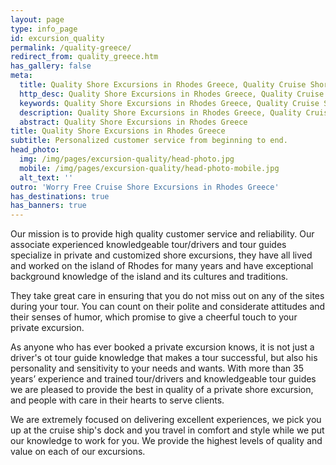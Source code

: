 ```yaml
---
layout: page
type: info_page
id: excursion_quality
permalink: /quality-greece/
redirect_from: quality_greece.htm
has_gallery: false
meta:
  title: Quality Shore Excursions in Rhodes Greece, Quality Cruise Shore Excursions
  http_desc: Quality Shore Excursions in Rhodes Greece, Quality Cruise Shore Excursions
  keywords: Quality Shore Excursions in Rhodes Greece, Quality Cruise Shore Excursions
  description: Quality Shore Excursions in Rhodes Greece, Quality Cruise Shore Excursions
  abstract: Quality Shore Excursions in Rhodes Greece
title: Quality Shore Excursions in Rhodes Greece
subtitle: Personalized customer service from beginning to end.
head_photo:
  img: /img/pages/excursion-quality/head-photo.jpg
  mobile: /img/pages/excursion-quality/head-photo-mobile.jpg
  alt_text: ''
outro: 'Worry Free Cruise Shore Excursions in Rhodes Greece'
has_destinations: true
has_banners: true
---
```

Our mission is to provide high quality customer service and reliability. Our associate experienced knowledgeable tour/drivers and tour guides specialize in private and customized shore excursions, they have all lived and worked on the island of Rhodes for many years and have exceptional background knowledge of the island and its cultures and traditions.

They take great care in ensuring that you do not miss out on any of the sites during your tour. You can count on their polite and considerate attitudes and their senses of humor, which promise to give a cheerful touch to your private excursion.

As anyone who has ever booked a private excursion knows, it is not just a driver's ot tour guide knowledge that makes a tour successful, but also his personality and sensitivity to your needs and wants. With more than 35 years’ experience and trained tour/drivers and knowledgeable tour guides we are pleased to provide the best in quality of a private shore excursion, and people with care in their hearts to serve clients.

We are extremely focused on delivering excellent experiences, we pick you up at the cruise ship's dock and you travel in comfort and style while we put our knowledge to work for you. We provide the highest levels of quality and value on each of our excursions.